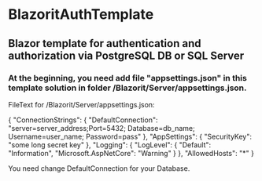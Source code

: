 # BlazoritAuthTemplate 
## Blazor template for authentication and authorization via PostgreSQL DB or SQL Server

### At the beginning, you need add file "appsettings.json" in this template solution in folder /Blazorit/Server/appsettings.json.
FileText for /Blazorit/Server/appsettings.json:

{
  "ConnectionStrings": {
    "DefaultConnection": "server=server_address;Port=5432; Database=db_name; Username=user_name; Password=pass"
  },
  "AppSettings": {
    "SecurityKey": "some long secret key"
  },
  "Logging": {
    "LogLevel": {
      "Default": "Information",
      "Microsoft.AspNetCore": "Warning"
    }
  },
  "AllowedHosts": "*"
}

You need change DefaultConnection for your Database.
